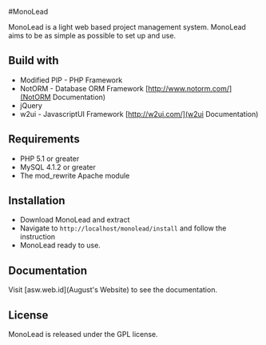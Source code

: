 #MonoLead

MonoLead is a light web based project management system. MonoLead aims to be as simple as possible to set up and use.

## Build with

* Modified PIP - PHP Framework
* NotORM - Database ORM Framework [http://www.notorm.com/](NotORM Documentation)
* jQuery 
* w2ui - JavascriptUI Framework [http://w2ui.com/](w2ui Documentation)

## Requirements

* PHP 5.1 or greater
* MySQL 4.1.2 or greater
* The mod_rewrite Apache module

## Installation

* Download MonoLead and extract
* Navigate to `http://localhost/monolead/install` and follow the instruction
* MonoLead ready to use.

## Documentation

Visit [asw.web.id](August's Website) to see the documentation.

## License

MonoLead is released under the GPL license.

